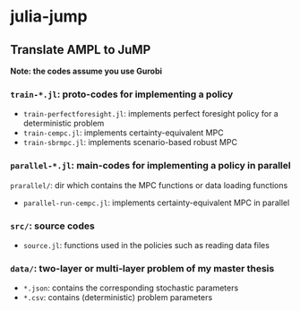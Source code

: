 # julia-jump

## Translate AMPL to JuMP
**Note: the codes assume you use Gurobi**

### `train-*.jl`: proto-codes for implementing a policy
* `train-perfectforesight.jl`: implements perfect foresight policy for a deterministic problem
* `train-cempc.jl`: implements certainty-equivalent MPC
* `train-sbrmpc.jl`: implements scenario-based robust MPC

### `parallel-*.jl`: main-codes for implementing a policy in parallel
`prarallel/`: dir which contains the MPC functions or data loading functions
* `parallel-run-cempc.jl`: implements certainty-equivalent MPC in parallel

### `src/`: source codes
* `source.jl`: functions used in the policies such as reading data files

### `data/`: two-layer or multi-layer problem of my master thesis
* `*.json`: contains the corresponding stochastic parameters
* `*.csv`: contains (deterministic) problem parameters
